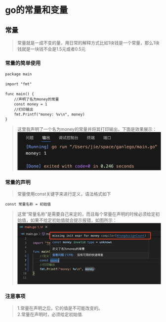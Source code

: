 # go的常量和变量
## 常量 
>常量就是一成不变的量，用日常的解释方式比如1块钱是一个常量，那么1块钱就是一块钱不会是1.5元或者0.5元
### 常量的简单使用
```
package main

import "fmt"

func main() {
	//声明了名为money的常量
	const money = 1
	//打印输出
	fmt.Printf("money: %v\n", money)
}
```
>这里我声明了一个名为money的常量并将其打印输出，下面是效果展示：
![alt 效果展示](asset/202412211035.png)
### 常量的声明
>常量使用const关键字来进行定义，语法格式如下
```
const 常量名称 = 初始值
```


>这里“常量名称”是需要自己来定的，而且每个常量在声明的时候必须给定初始值，如果不给定初始值就会提示报错，如图所示：
![alt 效果展示](asset/202412211042.png)
### 注意事项
>1.常量在声明之后，它的值是不可能改变的。<br/>
>2.常量在声明时，必须给定初始值.


